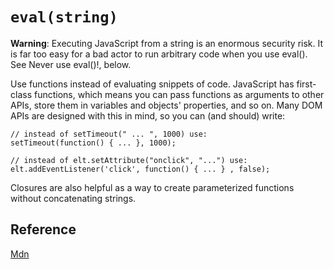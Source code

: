 # `eval(string)`

**Warning**: Executing JavaScript from a string is an enormous security risk. It is far too easy for a bad actor to run arbitrary code when you use eval(). See Never use eval()!, below.

Use functions instead of evaluating snippets of code.
JavaScript has first-class functions, which means you can pass functions as arguments to other APIs, store them in variables and objects' properties, and so on. Many DOM APIs are designed with this in mind, so you can (and should) write:

```
// instead of setTimeout(" ... ", 1000) use:
setTimeout(function() { ... }, 1000);

// instead of elt.setAttribute("onclick", "...") use:
elt.addEventListener('click', function() { ... } , false);
```

Closures are also helpful as a way to create parameterized functions without concatenating strings.

## Reference

[Mdn](https://developer.mozilla.org/en-US/docs/Web/JavaScript/Reference/Global_Objects/eval)

